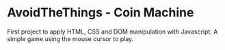 
# AvoidTheThings - Coin Machine
First project to apply HTML, CSS and DOM manipulation with Javascript.
A simple game using the mouse cursor to play.
